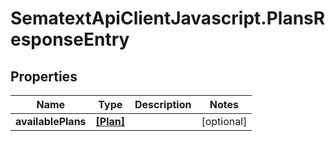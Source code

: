# SematextApiClientJavascript.PlansResponseEntry

## Properties
| Name               | Type                  | Description | Notes      |
| ------------------ | --------------------- | ----------- | ---------- |
| **availablePlans** | [**[Plan]**](Plan.md) |             | [optional] |
